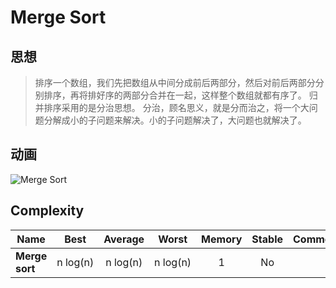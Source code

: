 # Merge Sort

## 思想

> 排序一个数组，我们先把数组从中间分成前后两部分，然后对前后两部分分别排序，再将排好序的两部分合并在一起，这样整个数组就都有序了。
> 归并排序采用的是分治思想。
> 分治，顾名思义，就是分而治之，将一个大问题分解成小的子问题来解决。小的子问题解决了，大问题也就解决了。

## 动画

![Merge Sort](https://camo.githubusercontent.com/440f0c443b65c985281fb4d38cef14231d1b6a51e206741970ff6c4fc3f62d51/68747470733a2f2f75706c6f61642d696d616765732e6a69616e7368752e696f2f75706c6f61645f696d616765732f31323839303831392d333233373236323539303664663361652e6769663f696d6167654d6f6772322f6175746f2d6f7269656e742f7374726970)

## Complexity

| Name                  | Best            | Average             | Worst               | Memory    | Stable    | Comments  |
| --------------------- | :-------------: | :-----------------: | :-----------------: | :-------: | :-------: | :-------- |
| **Merge sort**    | n&nbsp;log(n)   | n&nbsp;log(n)      | n&nbsp;log(n)      | 1         | No        |           |